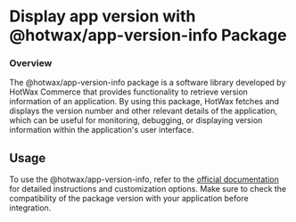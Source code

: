 # Display app version with @hotwax/app-version-info Package

### Overview

The @hotwax/app-version-info package is a software library developed by HotWax Commerce that provides functionality to retrieve version information of an application. By using this package, HotWax fetches and displays the version number and other relevant details of the application, which can be useful for monitoring, debugging, or displaying version information within the application's user interface.

## Usage

To use the @hotwax/app-version-info, refer to the [official documentation](https://www.npmjs.com/package/@hotwax/app-version-info) for detailed instructions and customization options. Make sure to check the compatibility of the package version with your application before integration.
